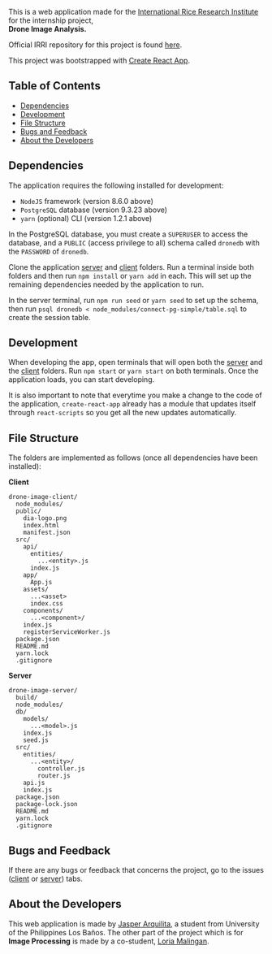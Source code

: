This is a web application made for the [International Rice Research Institute](http://irri.org/) for the internship project, <br><strong>Drone Image Analysis.</strong>

Official IRRI repository for this project is found [here](https://github.com/InternationalRiceResearchInstitute/Drone-Image-Server).

This project was bootstrapped with [Create React App](https://github.com/facebookincubator/create-react-app).

## Table of Contents

- [Dependencies](#dependencies)
- [Development](#development)
- [File Structure](#file-structure)
- [Bugs and Feedback](#bugs-and-feedback)
- [About the Developers](#about-the-developers)

## Dependencies

The application requires the following installed for development:

* `NodeJS` framework (version 8.6.0 above)
* `PostgreSQL` database (version 9.3.23 above)
* `yarn` (optional) CLI (version 1.2.1 above)

In the PostgreSQL database, you must create a `SUPERUSER` to access the database, and a `PUBLIC` (access privilege to all) schema called `dronedb` with the `PASSWORD` of `dronedb`.

Clone the application [server](https://github.com/jasarqui/Drone-Image-Server) and [client](https://github.com/jasarqui/Drone-Image-Client) folders. Run a terminal inside both folders and then run `npm install` or `yarn add` in each. This will set up the remaining dependencies needed by the application to run.

In the server terminal, run `npm run seed` or `yarn seed` to set up the schema, then run `psql dronedb < node_modules/connect-pg-simple/table.sql` to create the session table.

## Development

When developing the app, open terminals that will open both the [server](https://github.com/jasarqui/Drone-Image-Server) and the [client](https://github.com/jasarqui/Drone-Image-Client) folders. Run `npm start` or `yarn start` on both terminals. Once the application loads, you can start developing.

It is also important to note that everytime you make a change to the code of the application, `create-react-app` already has a module that updates itself through `react-scripts` so you get all the new updates automatically.

## File Structure

The folders are implemented as follows (once all dependencies have been installed):

<strong>Client</strong>

```
drone-image-client/
  node_modules/
  public/
    dia-logo.png
    index.html
    manifest.json
  src/
    api/
      entities/
        ...<entity>.js
      index.js
    app/
      App.js
    assets/
      ...<asset>
      index.css
    components/
      ...<component>/
    index.js
    registerServiceWorker.js
  package.json
  README.md
  yarn.lock
  .gitignore
```

<strong>Server</strong>

```
drone-image-server/
  build/
  node_modules/
  db/
    models/
      ...<model>.js
    index.js
    seed.js
  src/
    entities/
      ...<entity>/
        controller.js
        router.js
    api.js
    index.js
  package.json
  package-lock.json
  README.md
  yarn.lock
  .gitignore
```

## Bugs and Feedback

If there are any bugs or feedback that concerns the project, go to the issues ([client](https://github.com/jasarqui/Drone-Image-Client/issues) or [server](https://github.com/jasarqui/Drone-Image-Server/issues)) tabs.


## About the Developers

This web application is made by [Jasper Arquilita](https://github.com/jasarqui), a student from University of the Philippines Los Baños. The other part of the project which is for <strong>Image Processing</strong> is made by a co-student, [Loria Malingan](https://github.com/malinganloria).
